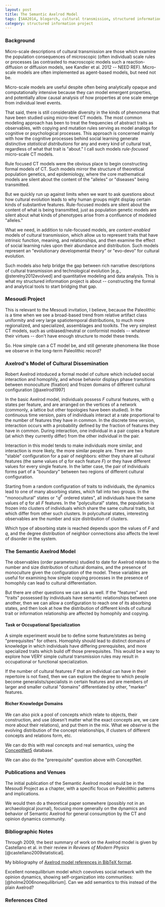 ```yaml
---
layout: post
title: The Semantic Axelrod Model
tags: [SAA2014, blogarch, cultural transmission, structured information,dissertation, axelrod model, experiment-semanticaxelrod]
category: structured information project
---
```


### Background ###

Micro-scale descriptions of cultural transmission are those which examine the population consequences of microscopic (often individual) scale rules or processes (as contrasted to macroscopic models such a reaction-diffusion or diffusion models, see Kandler et al. 2012 -- NEED REF).  Micro-scale models are often implemented as agent-based models, but need not be.  

Micro-scale models are useful despite often being analytically opaque and computationally intensive because they can model emergent properties, and potentially allow causal analysis of how properties at one scale emerge from individual level events.  

That said, there is still considerable diversity in the kinds of phenomena that have been studied using micro-level CT models.  The most common modeling approach has been to treat the frequencies of abstract traits as observables, with copying and mutation rules serving as model analogs for cognitive or psychological processes.  This approach is concerned mainly with how the cognitive processes behind social learning generate distinctive _statistical distributions_ for any and every kind of cultural trait, regardless of what that trait is "about."  I call such models _rule-focused_ micro-scale CT models.  

Rule focused CT models were the obvious place to begin constructing formal models of CT.  Such models mirror the structure of theoretical population genetics, and epidemiology, where the core mathematical models are silent about the content of the "alleles" or "diseases" being transmitted.  

But we quickly run up against limits when we want to ask questions about how cultural evolution leads to why human groups might display certain kinds of substantive features.  Rule-focused models are silent about the content of what is being transmitted, just as population genetic models are silent about what kinds of phenotypes arise from a confluence of modeled "alleles."

What we need, in addition to rule-focused models, are _content-enabled_ models of cultural transmission, which allow us to represent traits that have intrinsic function, meaning, and relationships, and then examine the effect of social learning rules upon their abundance and distribution.  Such models represent an "evolutionary developmental theory" or "evo-devo" for cultural evolution. 

Such models also help bridge the gap between rich narrative descriptions of cultural transmission and technological evolution [e.g., @sterelny2012evolved] and quantitative modeling and data analysis.  This is what my structured information project is about -- constructing the formal and analytical tools to start bridging that gap.  

### Mesoudi Project ###

This is relevant to the Mesoudi invitation, I believe, because the Paleolithic is a time when we see a broad-based trend from relative artifact class uniformity and very large spatiotemporal distributions, to much more regionalized, and specialized, assemblages and toolkits.  The very simplest CT models, such as unbiased/neutral or conformist models -- whatever their virtues -- don't have enough structure to model these trends.  

So.  How simple can a CT model be, and still generate phenomena like those we observe in the long-term Paleolithic record?
  

### Axelrod's Model of Cultural Dissemination ###

Robert Axelrod intoduced a formal model of culture which included social interaction and homophily, and whose behavior displays phase transitions between monoculture (fixation) and frozen domains of different cultural configuration [@axelrod1997]

In the basic Axelrod model, individuals possess $F$ cultural features, with $q$ states per feature, and are arranged on the vertices of a network (commonly, a lattice but other topologies have been studied).  In the continuous time version, pairs of individuals interact at a rate proportional to the number of features they have in common.  In the discrete time version, interaction occurs with a probability defined by the fraction of features they have in common.  During interaction, one individual in a pair copies a feature (at which they currently differ) from the other individual in the pair.  

Interaction in this model tends to make individuals more similar, and interaction is more likely, the more similar people are.  There are two "stable" configuration for a pair of neighbors:  either they share all cultural features  (the same values of $q$ for each feature $F$) or they have different values for every single feature.  In the latter case, the pair of individuals forms part of a "boundary" between two regions of different cultural configuration.  

Starting from a random configuration of traits to individuals, the dynamics lead to one of many absorbing states, which fall into two groups.  In the "monocultural" states or "$q^F$ ordered states", all individuals have the same values of $q$ for all $F$ features.  In the "polycultural" states, the population is frozen into clusters of individuals which share the same cultural traits, but which differ from other such clusters.  In polycultural states, interesting observables are the number and size distribution of clusters.  

Which type of absorbing state is reached depends upon the values of $F$ and $q$, and the degree distribution of neighbor connections also affects the level of disorder in the system.  
 

### The Semantic Axelrod Model ###

The observables (order parameters) studied to date for Axelrod relate to the number and size distribution of cultural domains, and the presence of monoculture given the configuration of the model.  These variables are useful for examining how simple copying processes in the presence of homophily can lead to cultural differentiation.  

But there are other questions we can ask as well.  If the "features" and "traits" possessed by individuals have semantic relationships between one another, then we can allow a configuration to reach one of its absorbing states, and then look at how the distribution of different kinds of cultural trait or information relationship are affected by homophily and copying.  


#### Task or Occupational Specialization ####

A simple experiment would be to define some feature/states as being "prerequisites" for others.  Homophily should lead to distinct domains of knowledge in which individuals have differing prerequisites, and more specialized traits which build off those prerequisites.  This would be a way to explore how VERY simple cultural transmission rules may result in occupational or functional specialization.  

If the number of cultural features $F$ that an individual can have in their repertoire is not fixed, then we can explore the degree to which people become generalists/specialists in certain features and are members of larger and smaller cultural "domains" differentiated by other, "marker" features.  

#### Richer Knowledge Domains ####

We can also pick a pool of concepts which relate to objects, their construction, and use (doesn't matter what the exact concepts are, we care more about their relations), and put them in the mix.  What we _observe_ is the  evolving distribution of the concept relationships, if clusters of different concepts and relations form, etc.  

We can do this with real concepts and real semantics, using the [ConceptNet5](http://conceptnet5.media.mit.edu/) database.  

We can also do the "prerequisite" question above with ConceptNet.  

### Publications and Venues ###


The initial publication of the Semantic Axelrod model would be in the Mesoudi Project as a chapter, with a specific focus on Paleolithic patterns and implications.  

We would then do a theoretical paper somewhere (possibly not in an archaeological journal), focusing more generally on the dynamics and behavior of Semantic Axelrod for general consumption by the CT and opinion dynamics community.  


### Bibliographic Notes ###

Through 2009, the best summary of work on the Axelrod model is given by Castellano et al. in their review in _Reviews of Modern Physics_ [@castellano2009statistical].  

My bibliography of [Axelrod model references in BibTeX format](/biblio/axelrod-model.bib).

Excellent nonequilibrium model which coevolves social network with the opinion dynamics, showing self-organization into communities:  [@holme2006nonequilibrium].  Can we add semantics to this instead of the plain Axelrod?

### References Cited ###




